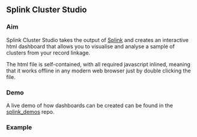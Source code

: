 ## Splink Cluster Studio

### Aim

Splink Cluster Studio takes the output of [Splink](https://github.com/moj-analytical-services/splink) and creates an interactive html dashboard that allows you to visualise and analyse a sample of clusters from your record linkage.

The html file is self-contained, with all required javascript inlined, meaning that it works offline in any modern web browser just by double clicking the file.

### Demo

A live demo of how dashboards can be created can be found in the [splink_demos](https://github.com/moj-analytical-services/splink_demos) repo.

### Example

